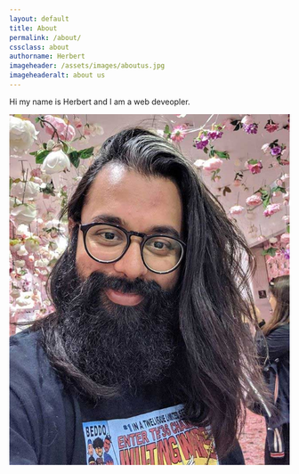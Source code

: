 ```yaml
---
layout: default
title: About
permalink: /about/
cssclass: about
authorname: Herbert
imageheader: /assets/images/aboutus.jpg
imageheaderalt: about us
---
```


Hi my name is Herbert and I am a web deveopler.  



<img class="sub-image" src="/assets/images/herbert.jpg" alt="Herbert" />